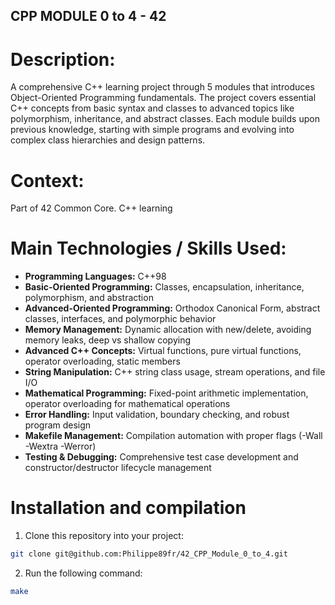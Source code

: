 ## CPP MODULE 0 to 4 - 42

# Description:
A comprehensive C++ learning project through 5 modules that introduces Object-Oriented Programming fundamentals. The project covers essential C++ concepts from basic syntax and classes to advanced topics like polymorphism, inheritance, and abstract classes. Each module builds upon previous knowledge, starting with simple programs and evolving into complex class hierarchies and design patterns. 

# Context:
Part of 42 Common Core. C++ learning

# Main Technologies / Skills Used:

- **Programming Languages:**  C++98
- **Basic-Oriented Programming:** Classes, encapsulation, inheritance, polymorphism, and abstraction
- **Advanced-Oriented Programming:** Orthodox Canonical Form, abstract classes, interfaces, and polymorphic behavior
- **Memory Management:** Dynamic allocation with new/delete, avoiding memory leaks, deep vs shallow copying
- **Advanced C++ Concepts:** Virtual functions, pure virtual functions, operator overloading, static members
- **String Manipulation:** C++ string class usage, stream operations, and file I/O
- **Mathematical Programming:** Fixed-point arithmetic implementation, operator overloading for mathematical operations
- **Error Handling:** Input validation, boundary checking, and robust program design
- **Makefile Management:** Compilation automation with proper flags (-Wall -Wextra -Werror)
- **Testing & Debugging:** Comprehensive test case development and constructor/destructor lifecycle management

# Installation and compilation
1. Clone this repository into your project:
```bash
git clone git@github.com:Philippe89fr/42_CPP_Module_0_to_4.git
```
2. Run the following command:
```bash
make
```
